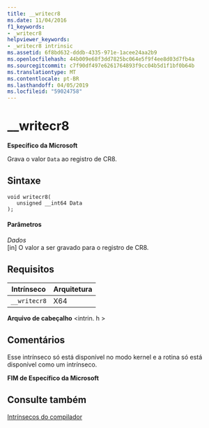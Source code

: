 ```yaml
---
title: __writecr8
ms.date: 11/04/2016
f1_keywords:
- _writecr8
helpviewer_keywords:
- _writecr8 intrinsic
ms.assetid: 6f8bd632-dddb-4335-971e-1acee24aa2b9
ms.openlocfilehash: 44b009e68f3dd7825bc064e5f9f4ee8d03d7fb4a
ms.sourcegitcommit: c7f90df497e6261764893f9cc04b5d1f1bf0b64b
ms.translationtype: MT
ms.contentlocale: pt-BR
ms.lasthandoff: 04/05/2019
ms.locfileid: "59024758"
---
```

# <a name="writecr8"></a>__writecr8

**Específico da Microsoft**

Grava o valor `Data` ao registro de CR8.

## <a name="syntax"></a>Sintaxe

```
void writecr8(
   unsigned __int64 Data
);
```

#### <a name="parameters"></a>Parâmetros

*Dados*<br/>
[in] O valor a ser gravado para o registro de CR8.

## <a name="requirements"></a>Requisitos

|Intrínseco|Arquitetura|
|---------------|------------------|
|`__writecr8`|X64|

**Arquivo de cabeçalho** \<intrin. h >

## <a name="remarks"></a>Comentários

Esse intrínseco só está disponível no modo kernel e a rotina só está disponível como um intrínseco.

**FIM de Específico da Microsoft**

## <a name="see-also"></a>Consulte também

[Intrínsecos do compilador](../intrinsics/compiler-intrinsics.md)